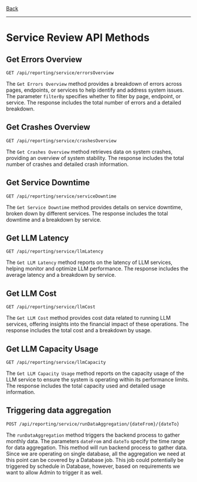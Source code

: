 [Back](/README.md)

---

# Service Review API Methods


## Get Errors Overview

```
GET /api/reporting/service/errorsOverview
```

The `Get Errors Overview` method provides a breakdown of errors across pages, endpoints, or services to help identify and address system issues. The parameter `filterBy` specifies whether to filter by page, endpoint, or service. The response includes the total number of errors and a detailed breakdown.

## Get Crashes Overview

```
GET /api/reporting/service/crashesOverview
```

The `Get Crashes Overview` method retrieves data on system crashes, providing an overview of system stability. The response includes the total number of crashes and detailed crash information.

## Get Service Downtime

```
GET /api/reporting/service/serviceDowntime
```

The `Get Service Downtime` method provides details on service downtime, broken down by different services. The response includes the total downtime and a breakdown by service.

## Get LLM Latency

```
GET /api/reporting/service/llmLatency
```

The `Get LLM Latency` method reports on the latency of LLM services, helping monitor and optimize LLM performance. The response includes the average latency and a breakdown by service.

## Get LLM Cost

```
GET /api/reporting/service/llmCost
```

The `Get LLM Cost` method provides cost data related to running LLM services, offering insights into the financial impact of these operations. The response includes the total cost and a breakdown by usage.

## Get LLM Capacity Usage

```
GET /api/reporting/service/llmCapacity
```

The `Get LLM Capacity Usage` method reports on the capacity usage of the LLM service to ensure the system is operating within its performance limits. The response includes the total capacity used and detailed usage information.

## Triggering data aggregation

```
POST /api/reporting/service/runDataAggregation/{dateFrom}/{dateTo}
```

The `runDataAggregation` method triggers the backend process to gather monthly data. The parameters `dateFrom` and `dateTo` specify the time range for data aggregation.
This method will run backend process to gather data. Since we are operating on single database, all the aggregation we need at this point can be covered by a Database job. 
This job could potentially be triggered by schedule in Database, however, based on requirements we want to allow Admin to trigger it as well.
